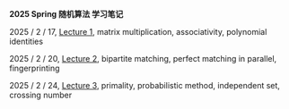 **2025 Spring 随机算法 学习笔记**

2025 / 2 / 17, [Lecture 1](Lec1.html), matrix multiplication, associativity, polynomial identities

2025 / 2 / 20, [Lecture 2](Lec2.html), bipartite matching, perfect matching in parallel, fingerprinting

2025 / 2 / 24, [Lecture 3](Lec3.html), primality, probabilistic method, independent set, crossing number
